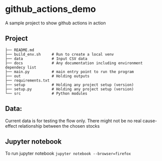 # github_actions_demo
A sample project to show github actions in action

## Project
```
├── README.md
├── build_env.sh     # Run to create a local venv
├── data             # Input CSV data
├── docs             # Any documentation including environment dependecy list
├── main.py          # main entry point to run the program  
├── out              # Holding outputs 
├── requirements.txt
├── setup            # Holding any project setup (version) 
├── setup.py         # Holding any project setup (version)
└── src              # Python modules
```  

## Data:
Current data is for testing the flow only.
There might not be no real cause-effect relationship between the chosen stocks

## Jupyter notebook
To run jupyter notebook `jupyter notebook --browser=firefox`



